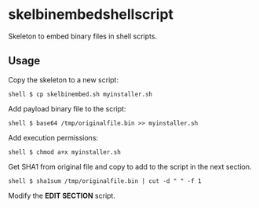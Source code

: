 # skelbinembedshellscript
Skeleton to embed binary files in shell scripts.

## Usage
Copy the skeleton to a new script:
```console
shell $ cp skelbinembed.sh myinstaller.sh
```

Add payload binary file to the script:
```console
shell $ base64 /tmp/originalfile.bin >> myinstaller.sh
```

Add execution permissions:
```console
shell $ chmod a+x myinstaller.sh
```

Get SHA1 from original file and copy to add to the script in the next section.
```console
shell $ sha1sum /tmp/originalfile.bin | cut -d " " -f 1
```

Modify the **EDIT SECTION** script.
